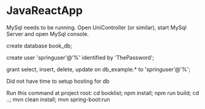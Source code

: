 # JavaReactApp

MySql needs to be running. Open UniController (or similar), start MySql Server and open MySql console.

create database book_db;

create user 'springuser'@'%' identified by 'ThePassword';

grant select, insert, delete, update on db_example.* to 'springuser'@'%';

Did not have time to setup hosting for db


 



Run this command at project root: 
cd booklist; npm install; npm run build; cd ..; mvn clean install; mvn spring-boot:run
